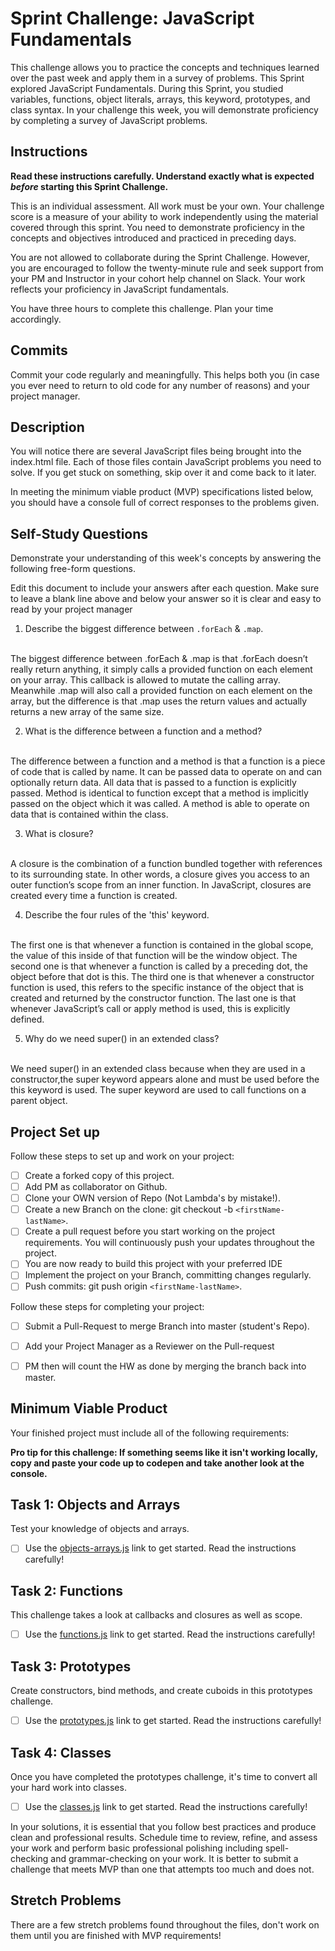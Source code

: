 # Sprint Challenge: JavaScript Fundamentals

This challenge allows you to practice the concepts and techniques learned over the past week and apply them in a survey of problems. This Sprint explored JavaScript Fundamentals. During this Sprint, you studied variables, functions, object literals, arrays, this keyword, prototypes, and class syntax. In your challenge this week, you will demonstrate proficiency by completing a survey of JavaScript problems.

## Instructions

**Read these instructions carefully. Understand exactly what is expected _before_ starting this Sprint Challenge.**

This is an individual assessment. All work must be your own. Your challenge score is a measure of your ability to work independently using the material covered through this sprint. You need to demonstrate proficiency in the concepts and objectives introduced and practiced in preceding days.

You are not allowed to collaborate during the Sprint Challenge. However, you are encouraged to follow the twenty-minute rule and seek support from your PM and Instructor in your cohort help channel on Slack. Your work reflects your proficiency in JavaScript fundamentals.

You have three hours to complete this challenge. Plan your time accordingly.

## Commits

Commit your code regularly and meaningfully. This helps both you (in case you ever need to return to old code for any number of reasons) and your project manager.

## Description

You will notice there are several JavaScript files being brought into the index.html file.  Each of those files contain JavaScript problems you need to solve.  If you get stuck on something, skip over it and come back to it later.

In meeting the minimum viable product (MVP) specifications listed below, you should have a console full of correct responses to the problems given.

## Self-Study Questions

Demonstrate your understanding of this week's concepts by answering the following free-form questions.

Edit this document to include your answers after each question. Make sure to leave a blank line above and below your answer so it is clear and easy to read by your project manager

1. Describe the biggest difference between `.forEach` & `.map`.
<br/>
The biggest difference between .forEach & .map is that .forEach doesn’t really return anything, it simply calls a provided function on each element on your array. This callback is allowed to mutate the calling array. Meanwhile .map will also call a provided function on each element on the array, but the difference is that .map uses the return values and actually returns a new array of the same size. 
<br/>

2. What is the difference between a function and a method?
<br/>
The difference between a function and a method is that a function is a piece of code that is called by name. It can be passed data to operate on and can optionally return data. All data that is passed to a function is explicitly passed. Method is identical to function except that a method is implicitly passed on the object which it was called. A method is able to operate on data that is contained within the class. 
<br/>

3. What is closure?
<br/>
A closure is the combination of a function bundled together with references to its surrounding state. In other words, a closure gives you access to an outer function’s scope from an inner function. In JavaScript, closures are created every time a function is created. 
<br/>

4. Describe the four rules of the 'this' keyword.
<br/>
The first one is that whenever a function is contained in the global scope, the value of this inside of that function will be the window object. The second one is that whenever a function is called by a preceding dot, the object before that dot is this. The third one is that whenever a constructor function is used, this refers to the specific instance of the object that is created and returned by the constructor function. The last one is that whenever JavaScript’s call or apply method is used, this is explicitly defined.
<br/>

5. Why do we need super() in an extended class?
<br/>
We need super() in an extended class because when they are used in a constructor,the super keyword appears alone and must be used before the this keyword is used. The super keyword are used to call functions on a parent object. 
<br/>

## Project Set up

Follow these steps to set up and work on your project:

- [ ] Create a forked copy of this project.
- [ ] Add PM as collaborator on Github.
- [ ] Clone your OWN version of Repo (Not Lambda's by mistake!).
- [ ] Create a new Branch on the clone: git checkout -b `<firstName-lastName>`.
- [ ] Create a pull request before you start working on the project requirements.  You will continuously push your updates throughout the project.
- [ ] You are now ready to build this project with your preferred IDE
- [ ] Implement the project on your Branch, committing changes regularly.
- [ ] Push commits: git push origin `<firstName-lastName>`.

Follow these steps for completing your project:

- [ ] Submit a Pull-Request to merge <firstName-lastName> Branch into master (student's  Repo).
- [ ] Add your Project Manager as a Reviewer on the Pull-request
- [ ] PM then will count the HW as done by  merging the branch back into master.


## Minimum Viable Product

Your finished project must include all of the following requirements:

**Pro tip for this challenge: If something seems like it isn't working locally, copy and paste your code up to codepen and take another look at the console.**

## Task 1: Objects and Arrays
Test your knowledge of objects and arrays. 
* [ ] Use the [objects-arrays.js](challenges/objects-arrays.js) link to get started.  Read the instructions carefully!

## Task 2: Functions
This challenge takes a look at callbacks and closures as well as scope. 
* [ ] Use the [functions.js](challenges/functions.js) link to get started. Read the instructions carefully!

## Task 3: Prototypes
Create constructors, bind methods, and create cuboids in this prototypes challenge.
* [ ] Use the [prototypes.js](challenges/prototypes.js) link to get started. Read the instructions carefully!

## Task 4: Classes
Once you have completed the prototypes challenge, it's time to convert all your hard work into classes.
* [ ] Use the [classes.js](challenges/classes.js) link to get started. Read the instructions carefully!

In your solutions, it is essential that you follow best practices and produce clean and professional results. Schedule time to review, refine, and assess your work and perform basic professional polishing including spell-checking and grammar-checking on your work. It is better to submit a challenge that meets MVP than one that attempts too much and does not.

## Stretch Problems

There are a few stretch problems found throughout the files, don't work on them until you are finished with MVP requirements!

